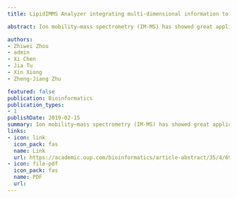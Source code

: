 ```yaml
---
title: LipidIMMS Analyzer integrating multi-dimensional information to support lipid identification in ion mobility—mass spectrometry based lipidomics

abstract: Ion mobility—mass spectrometry (IM-MS) has showed great application potential for lipidomics. However, IM-MS based lipidomics is significantly restricted by the available software for lipid structural identification. Here, we developed a software tool, namely, LipidIMMS Analyzer, to support the accurate identification of lipids in IM-MS. For the first time, the software incorporates a large-scale database covering over 260 000 lipids and four-dimensional structural information for each lipid [i.e. m/z, retention time (RT), collision cross-section (CCS) and MS/MS spectra]. Therefore, multi-dimensional information can be readily integrated to support lipid identifications, and significantly improve the coverage and confidence of identification. Currently, the software supports different IM-MS instruments and data acquisition approaches.

authors:
- Zhiwei Zhou
- admin
- Xi Chen
- Jia Tu
- Xin Xiong
- Zheng-Jiang Zhu

featured: false
publication: Bioinformatics
publication_types:
- 1
publishDate: 2019-02-15
summary: Ion mobility—mass spectrometry (IM-MS) has showed great application potential for lipidomics. However, IM-MS based lipidomics is significantly restricted by the available software for lipid structural identification. Here, we developed a software tool, namely, LipidIMMS Analyzer, to support the accurate identification of lipids in IM-MS. For the first time, the software incorporates a large-scale database covering over 260 000 lipids and four-dimensional structural information for each lipid [i.e. m/z, retention time (RT), collision cross-section (CCS) and MS/MS spectra]. Therefore, multi-dimensional information can be readily integrated to support lipid identifications, and significantly improve the coverage and confidence of identification. Currently, the software supports different IM-MS instruments and data acquisition approaches.
links:
- icon: link
  icon_pack: fas
  name: Link
  url: https://academic.oup.com/bioinformatics/article-abstract/35/4/698/5057157
- icon: file-pdf
  icon_pack: fas
  name: PDF
  url: 
---
```

